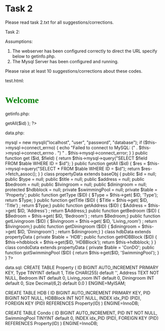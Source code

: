 Task 2
============================

Please read task 2.txt for all suggestions/corrections.

Task 2:

Assumptions:
1. The webserver has been configured correctly to direct the URL specify below to getinfo.php.
2. The Mysql Server has been configured and running.

Please raise at least 10 suggestions/corrections about these codes.

test.html:

<!DOCTYPE HTML PUBLIC "-//W3C//DTD HTML 4.01 Transitional//EN" "http://www.w3.org/TR/html4/loose.dtd">
<HTML xmlns:fb="http://www.facebook.com/2008/fbml">
<HEAD>
<SCRIPT SRC="http://code.jquery.com/jquery-1.7.2.js"></SCRIPT>
<script>
<!--//
Get the data using ajax
//-->
$.get(
    "/getinfo/111", {},
    function(data) { $('.InfoDiv').html(data); }
);
</script>
</HEAD>
<BODY>
<H1><FONT FACE="verdana" COLOR="green">Welcome</FONT></H1>
<CENTER><DIV CLASS="InfoDiv"></DIV></CENTER>
</BODY>
<DIV ID="fb-root"></DIV>
<SCRIPT></SCRIPT>
</HTML>

getinfo.php:

<?php
require_once("data.php");

$ArrayURL = split('/', $_SERVER[REQUEST_URI]));
$id = $ArrayURL[1];
$data = new dataObj();

if (is_object($data) = true) $status = '200 OK';
$status_header = 'HTTP/1.1 $status';

header($status_header);
return json_encode( $data->getAll($id) );

?>

data.php:

<?php

class baseObj {
    public $mysql = null;
    private $table = null;

    public function __construct ()
    {
        $this->mysql = new mysqli("localhost", "user", "password", "database");
        if ($this->mysql->connect_errno) {
            echo "Failed to connect to MySQL: (" . $this->mysql->connect_errno . ") " . $this->mysql->connect_error;
        }
    }

    public function get ($id, $field)
    {
        return $this->mysql->query("SELECT $field FROM $table WHERE ID = $id");
    }

    public function getAll ($id)
    {
        $res = $this->mysql->query("SELECT * FROM $table WHERE ID = $id");
        return $res->fetch_assoc();
    }
}

class propertyData extends baseObj {
    public $id = null;
    public $type = null;
    public $title = null;
    public $address = null;
    public $bedroom = null;
    public $livingroom = null;
    public $diningroom = null;
    protected $hdbblock = null;
    private $swimmingPool = null;

    private $table = 'Property';

    public function getType ($ID) { $Type = $this->get( $ID, 'Type'); return $Type; }
    public function getTitle ($ID) { $Title = $this->get( $ID, 'Title') ; return $Type;}
    public function getAddress ($ID) { $Address = $this->get( $ID, 'Address') ; return $Address;}
    public function getBedroom ($ID) { $Bedroom = $this->get( $ID, 'Bedroom') ; return $Bedroom;}
    public function getLivingroom ($ID) { $livingroom = $this->get( $ID, 'Living_room') ; return $livingroom;}
    public function getDiningroom ($ID) { $diningroom = $this->get( $ID, 'Diningroom') ; return $diningroom;}
}

class hdbData extends propertyData {
    private $table = 'HDB';
    public function getHDBBlock ($ID) { $this->hdbblock = $this->get($ID, 'HDBBlock'); return $this->hdbblock; }
}

class condoData extends propertyData {
    private $table = 'ConDO';
    public function gotSwimmingPool ($ID)
    {
        return $this->get($ID, 'SwimmingPool');
    }
}

?>

data.sql:
CREATE TABLE Property (
   ID BIGINT AUTO_INCREMENT PRIMARY KEY,
    Type TINYINT default 1,
    Title CHAR(255) default '',
    Address TEXT NOT NULL,
    Bedroom INT default 0,
    Living_room INT default 0,
    Diningroom INT default 0,
    Size Decimal(6,2) default 0.0
) ENGINE=MyISAM;

CREATE TABLE HDB (
    ID BIGINT AUTO_INCREMENT PRIMARY KEY,
    PID BIGINT NOT NULL,
    HDBBlock INT NOT NULL,
    INDEX idx_PID (PID), 
    FOREIGN KEY (PID) REFERENCES Property(ID)
) ENGINE=InnoDB;

CREATE TABLE Condo (
    ID BIGINT AUTO_INCREMENT,
    PID INT NOT NULL,
    SwimmingPool TINYINT default 0,
    INDEX idx_PID (PID), 
    FOREIGN KEY (PID) REFERENCES Property(ID)
) ENGINE=InnoDB;

